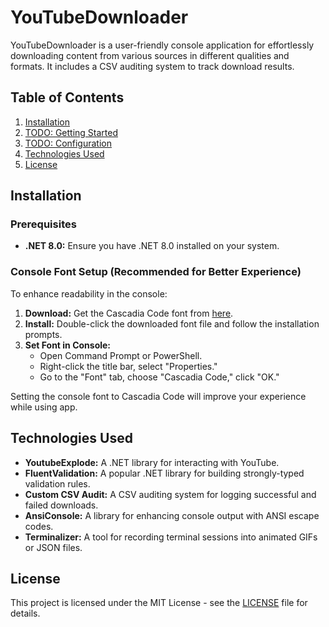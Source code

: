 # YouTubeDownloader

YouTubeDownloader is a user-friendly console application for effortlessly downloading content from various sources in different qualities and formats. It includes a CSV auditing system to track download results.

## Table of Contents

1. [Installation](#installation)
2. [TODO: Getting Started](#todo-getting-started)
3. [TODO: Configuration](#todo-configuration)
4. [Technologies Used](#technologies-used)
5. [License](#license)


## Installation

### Prerequisites

- **.NET 8.0:** Ensure you have .NET 8.0 installed on your system.

### Console Font Setup (Recommended for Better Experience)

To enhance readability in the console:

1. **Download:** Get the Cascadia Code font from [here](https://github.com/microsoft/cascadia-code).
2. **Install:** Double-click the downloaded font file and follow the installation prompts.
3. **Set Font in Console:**
   - Open Command Prompt or PowerShell.
   - Right-click the title bar, select "Properties."
   - Go to the "Font" tab, choose "Cascadia Code," click "OK."

Setting the console font to Cascadia Code will improve your experience while using app.

## Technologies Used

- **YoutubeExplode:** A .NET library for interacting with YouTube.
- **FluentValidation:** A popular .NET library for building strongly-typed validation rules.
- **Custom CSV Audit:** A CSV auditing system for logging successful and failed downloads.
- **AnsiConsole:** A library for enhancing console output with ANSI escape codes.
- **Terminalizer:** A tool for recording terminal sessions into animated GIFs or JSON files.

## License

This project is licensed under the MIT License - see the [LICENSE](LICENSE) file for details.
